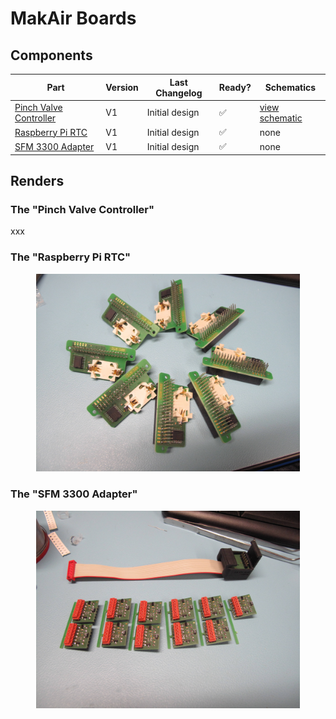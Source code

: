 # MakAir Boards

## Components

| Part | Version | Last Changelog | Ready? | Schematics |
| ---- | ------- | -------------- | ------ | ---------- |
| [Pinch Valve Controller](./src/pinch-valve-controller) | V1 | Initial design | ✅ | [view schematic](./src/pinch-valve-controller/schematics/V1/1782SC001_01.pdf)
| [Raspberry Pi RTC](./src/raspberry-pi-rtc) | V1 | Initial design | ✅ | none
| [SFM 3300 Adapter](./src/sfm-3300-adapter) | V1 | Initial design | ✅ | none

## Renders

### The "Pinch Valve Controller"

xxx

### The "Raspberry Pi RTC"

<p align="center">
  <img alt="Raspberry Pi RTC" src="./src/raspberry-pi-rtc/schemes/V1/photo-70pc.jpg" width="422">
</p>

### The "SFM 3300 Adapter"

<p align="center">
  <img alt="SFM 3300 Adapter" src="./src/sfm-3300-adapter/schemes/V1/photo-70pc.jpg" width="422">
</p>
